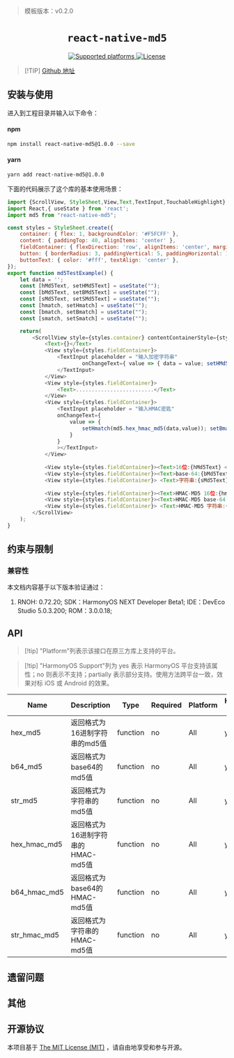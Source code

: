 <!-- {% raw %} -->
> 模板版本：v0.2.0

<p align="center">
  <h1 align="center"> <code>react-native-md5</code> </h1>
</p>
<p align="center">
    <a href="https://github.com/kmend/react-native-md5">
        <img src="https://img.shields.io/badge/platforms-android%20|%20ios%20|%20harmony%20-lightgrey.svg" alt="Supported platforms" />
    </a>
    <a href="https://github.com/kmend/react-native-md5/blob/master/README.md">
        <img src="https://img.shields.io/badge/license-MIT-green.svg" alt="License" />
        <!-- <img src="https://img.shields.io/badge/license-Apache-blue.svg" alt="License" /> -->
    </a>
</p>

> [!TIP] [Github 地址](https://github.com/kmend/react-native-md5)

## 安装与使用

进入到工程目录并输入以下命令：

<!-- tabs:start -->

#### **npm**

```bash
npm install react-native-md5@1.0.0 --save
```

#### **yarn**

```bash
yarn add react-native-md5@1.0.0 
```

<!-- tabs:end -->

下面的代码展示了这个库的基本使用场景：

```js
import {ScrollView, StyleSheet,View,Text,TextInput,TouchableHighlight} from 'react-native';
import React,{ useState } from 'react';
import md5 from "react-native-md5";

const styles = StyleSheet.create({
    container: { flex: 1, backgroundColor: '#F5FCFF' },
    content: { paddingTop: 40, alignItems: 'center' },
    fieldContainer: { flexDirection: 'row', alignItems: 'center', marginBottom: 10 },
    button: { borderRadius: 3, paddingVertical: 5, paddingHorizontal: 10, backgroundColor: 'green', marginBottom: 10 },
    buttonText: { color: '#fff', textAlign: 'center' },
});
export function md5TestExample() {
	let data = '';
    const [hMd5Text, setHMd5Text] = useState("");
    const [bMd5Text, setBMd5Text] = useState("");
    const [sMd5Text, setSMd5Text] = useState("");
    const [hmatch, setHmatch] = useState("");
    const [bmatch, setBmatch] = useState("");
    const [smatch, setSmatch] = useState("");

    return(
        <ScrollView style={styles.container} contentContainerStyle={styles.content}>
            <Text>{}</Text>
            <View style={styles.fieldContainer}>
                <TextInput placeholder = "输入加密字符串" 
                        onChangeText={ value => { data = value; setHMd5Text(md5.hex_md5(value)); setBMd5Text(md5.b64_md5(value)); setSMd5Text(md5.str_md5(value)); }}>
                </TextInput>
            </View>
            <View style={styles.fieldContainer}>
                <Text>.........................</Text>
            </View>
            <View style={styles.fieldContainer}>
                <TextInput placeholder = "输入HMAC密匙"
                onChangeText={
                    value => { 
                        setHmatch(md5.hex_hmac_md5(data,value)); setBmatch(md5.b64_hmac_md5(data,value)); setSmatch(md5.str_hmac_md5(data,value)); 
                    }
                } 
                ></TextInput>
            </View>
            
            <View style={styles.fieldContainer}><Text>16位:{hMd5Text} </Text></View>
            <View style={styles.fieldContainer}><Text>base-64:{bMd5Text} </Text></View>
            <View style={styles.fieldContainer}> <Text>字符串:{sMd5Text} </Text></View>
            
            <View style={styles.fieldContainer}><Text>HMAC-MD5 16位:{hmatch} </Text></View>
            <View style={styles.fieldContainer}><Text>HMAC-MD5 base-64:{bmatch} </Text></View>
            <View style={styles.fieldContainer}> <Text>HMAC-MD5 字符串:{smatch} </Text></View>
        </ScrollView>
    );
}
```


## 约束与限制

### 兼容性

本文档内容基于以下版本验证通过：

1. RNOH: 0.72.20; SDK：HarmonyOS NEXT Developer Beta1; IDE：DevEco Studio 5.0.3.200; ROM：3.0.0.18;

## API

> [!tip] "Platform"列表示该接口在原三方库上支持的平台。

> [!tip] "HarmonyOS Support"列为 yes 表示 HarmonyOS 平台支持该属性；no 则表示不支持；partially 表示部分支持。使用方法跨平台一致，效果对标 iOS 或 Android 的效果。

| Name | Description | Type | Required | Platform | HarmonyOS Support  |
| ---- | ----------- | ---- | -------- | -------- | ------------------ |
| hex_md5    |  返回格式为16进制字符串的md5值   | function | no       | All      | yes               |
| b64_md5           |   返回格式为base64的md5值  | function | no       | All      | yes               |
| str_md5 |   返回格式为字符串的md5值    | function | no       | All      | yes               |
| hex_hmac_md5        |   返回格式为16进制字符串的HMAC-md5值   | function | no       | All      | yes               |
| b64_hmac_md5        |   返回格式为base64的HMAC-md5值   | function | no       | All      | yes               |
| str_hmac_md5        |    返回格式为字符串的HMAC-md5值  | function | no       | All      | yes               |


## 遗留问题

## 其他

## 开源协议

本项目基于 [The MIT License (MIT)](https://github.com/kmend/react-native-md5/blob/master/README.md) ，请自由地享受和参与开源。

<!-- {% endraw %} -->